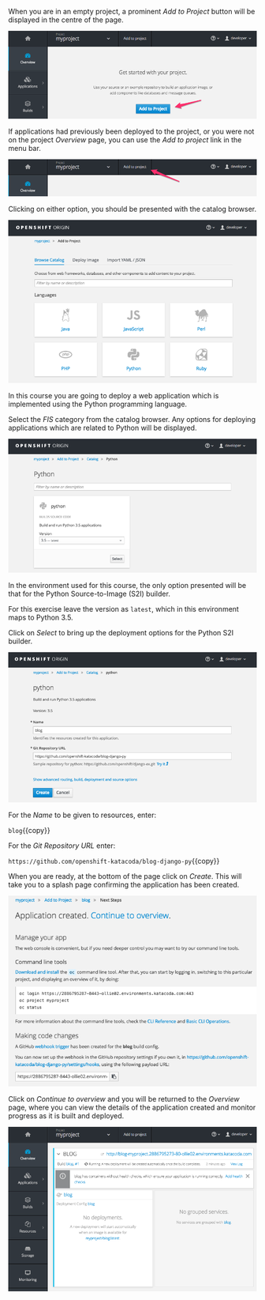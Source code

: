 When you are in an empty project, a prominent _Add to Project_ button will be displayed in the centre of the page.

![Adding to Empty Project](../../assets/intro-openshift/deploying-python/02-add-to-project-empty.png)

If applications had previously been deployed to the project, or you were not on the project _Overview_ page, you can use the _Add to project_ link in the menu bar.

![Adding via Menu Bar](../../assets/intro-openshift/deploying-python/02-add-to-project-menubar.png)

Clicking on either option, you should be presented with the catalog browser.

![Catalog Browser](../../assets/intro-openshift/deploying-python/02-add-to-project-browser.png)

In this course you are going to deploy a web application which is implemented using the Python programming language.

Select the _FIS_ category from the catalog browser. Any options for deploying applications which are related to Python will be displayed.

![Available Python Versions](../../assets/intro-openshift/deploying-python/02-deploy-python-versions.png)

In the environment used for this course, the only option presented will be that for the Python Source-to-Image (S2I) builder.

For this exercise leave the version as ``latest``, which in this environment maps to Python 3.5.

Click on _Select_ to bring up the deployment options for the Python S2I builder.

![Python Deployment Options](../../assets/intro-openshift/deploying-python/02-deploy-python-options.png)

For the _Name_ to be given to resources, enter:

`blog`{{copy}}

For the _Git Repository URL_ enter:

`https://github.com/openshift-katacoda/blog-django-py`{{copy}}

When you are ready, at the bottom of the page click on _Create_. This will take you to a splash page confirming the application has been created.

![Application Image Details](../../assets/intro-openshift/deploying-python/02-continue-to-overview.png)

Click on _Continue to overview_ and you will be returned to the _Overview_ page, where you can view the details of the application created and monitor progress as it is built and deployed.

![Application Overview](../../assets/intro-openshift/deploying-python/02-build-in-progress.png)
